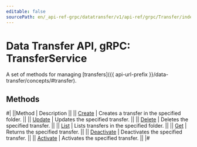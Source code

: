 ```yaml
---
editable: false
sourcePath: en/_api-ref-grpc/datatransfer/v1/api-ref/grpc/Transfer/index.md
---
```


# Data Transfer API, gRPC: TransferService

A set of methods for managing [transfers]({{ api-url-prefix }}/data-transfer/concepts/#transfer).

## Methods

#|
||Method | Description ||
|| [Create](create.md) | Creates a transfer in the specified folder. ||
|| [Update](update.md) | Updates the specified transfer. ||
|| [Delete](delete.md) | Deletes the specified transfer. ||
|| [List](list.md) | Lists transfers in the specified folder. ||
|| [Get](get.md) | Returns the specified transfer. ||
|| [Deactivate](deactivate.md) | Deactivates the specified transfer. ||
|| [Activate](activate.md) | Activates the specified transfer. ||
|#